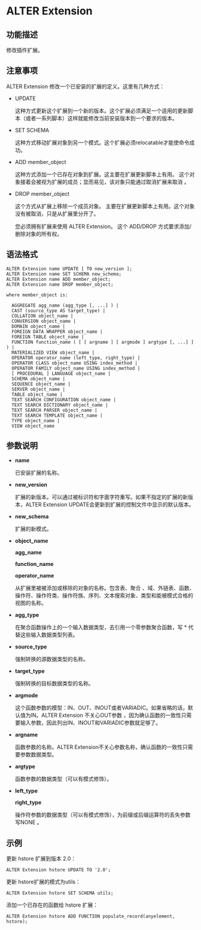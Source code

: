 # ALTER Extension

## 功能描述<a name="section173831846163116"></a>

修改插件扩展。

## 注意事项<a name="section786041713618"></a>

ALTER Extension 修改一个已安装的扩展的定义。这里有几种方式：

-   UPDATE

    这种方式更新这个扩展到一个新的版本。这个扩展必须满足一个适用的更新脚本（或者一系列脚本）这样就能修改当前安装版本到一个要求的版本。

-   SET SCHEMA

    这种方式移动扩展对象到另一个模式。这个扩展必须relocatable才能使命令成功。

-   ADD member\_object

    这种方式添加一个已存在对象到扩展。这主要在扩展更新脚本上有用。 这个对象接着会被视为扩展的成员；显而易见，该对象只能通过取消扩展来取消 。

-   DROP member\_object

    这个方式从扩展上移除一个成员对象。 主要在扩展更新脚本上有用。这个对象没有被取消，只是从扩展里分开了。

    您必须拥有扩展来使用 ALTER Extension。 这个 ADD/DROP 方式要求添加/删除对象的所有权。


## 语法格式<a name="section1374719912321"></a>

```
ALTER Extension name UPDATE [ TO new_version ];
ALTER Extension name SET SCHEMA new_schema;
ALTER Extension name ADD member_object;
ALTER Extension name DROP member_object;

where member_object is:

  AGGREGATE agg_name (agg_type [, ...] ) |
  CAST (source_type AS target_type) |
  COLLATION object_name |
  CONVERSION object_name |
  DOMAIN object_name |
  FOREIGN DATA WRAPPER object_name |
  FOREIGN TABLE object_name |
  FUNCTION function_name ( [ [ argname ] [ argmode ] argtype [, ...] ] ) |
  MATERIALIZED VIEW object_name |
  OPERATOR operator_name (left_type, right_type) |
  OPERATOR CLASS object_name USING index_method |
  OPERATOR FAMILY object_name USING index_method |
  [ PROCEDURAL ] LANGUAGE object_name |
  SCHEMA object_name |
  SEQUENCE object_name |
  SERVER object_name |
  TABLE object_name |
  TEXT SEARCH CONFIGURATION object_name |
  TEXT SEARCH DICTIONARY object_name |
  TEXT SEARCH PARSER object_name |
  TEXT SEARCH TEMPLATE object_name |
  TYPE object_name |
  VIEW object_name
```

## 参数说明<a name="section62781959163314"></a>

-   **name**

    已安装扩展的名称。

-   **new\_version**

    扩展的新版本。可以通过被标识符和字面字符重写。如果不指定的扩展的新版本，ALTER Extension UPDATE会更新到扩展的控制文件中显示的默认版本。

-   **new\_schema**

    扩展的新模式。

-   **object\_name**

    **agg\_name**

    **function\_name**

    **operator\_name**

    从扩展里被被添加或移除的对象的名称。包含表、聚合 、域、外链表、函数、操作符、操作符类、操作符族、序列、文本搜索对象、类型和能被模式合格的视图的名称。

-   **agg\_type**

    在聚合函数操作上的一个输入数据类型，去引用一个零参数聚合函数，写 \* 代替这些输入数据类型列表。

-   **source\_type**

    强制转换的源数据类型的名称。

-   **target\_type**

    强制转换的目标数据类型的名称。

-   **argmode**

    这个函数参数的模型：IN、OUT、INOUT或者VARIADIC。如果省略的话，默认值为IN。ALTER Extension 不关心OUT参数 ，因为确认函数的一致性只需要输入参数，因此列出IN、INOUT和VARIADIC参数就足够了。

-   **argname**

    函数参数的名称。ALTER Extension不关心参数名称，确认函数的一致性只需要参数数据类型。

-   **argtype**

    函数参数的数据类型（可以有模式修饰）。

-   **left\_type**

    **right\_type**

    操作符参数的数据类型（可以有模式修饰），为前缀或后缀运算符的丢失参数写NONE 。


## 示例<a name="section14411351193419"></a>

更新 hstore 扩展到版本 2.0：

```
ALTER Extension hstore UPDATE TO '2.0';
```

更新 hstore扩展的模式为utils：

```
ALTER Extension hstore SET SCHEMA utils;
```

添加一个已存在的函数给 hstore 扩展：

```
ALTER Extension hstore ADD FUNCTION populate_record(anyelement, hstore);
```

